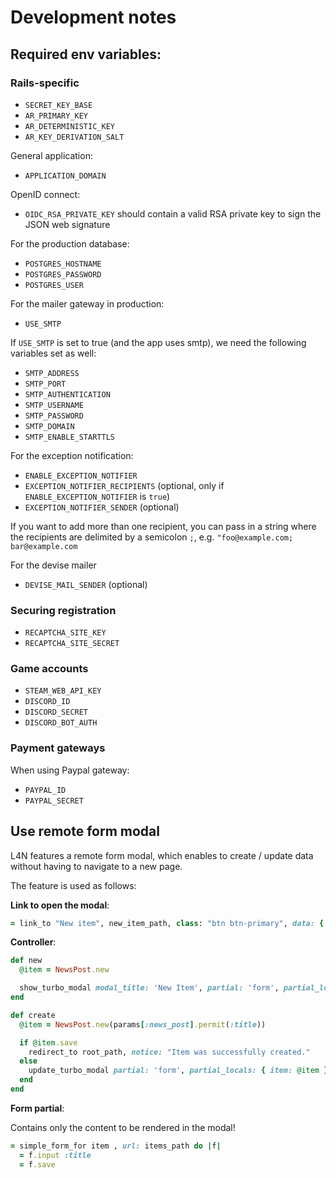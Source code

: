 # Development notes

## Required env variables:

### Rails-specific

* `SECRET_KEY_BASE`
* `AR_PRIMARY_KEY`
* `AR_DETERMINISTIC_KEY`
* `AR_KEY_DERIVATION_SALT`

General application:

* `APPLICATION_DOMAIN`

OpenID connect:

* `OIDC_RSA_PRIVATE_KEY` should contain a valid RSA private key to sign the JSON web signature

For the production database:

* `POSTGRES_HOSTNAME`
* `POSTGRES_PASSWORD`
* `POSTGRES_USER`

For the mailer gateway in production:

* `USE_SMTP`

If `USE_SMTP` is set to true (and the app uses smtp), we need the following
variables set as well:

* `SMTP_ADDRESS`
* `SMTP_PORT`
* `SMTP_AUTHENTICATION`
* `SMTP_USERNAME`
* `SMTP_PASSWORD`
* `SMTP_DOMAIN`
* `SMTP_ENABLE_STARTTLS`

For the exception notification:

* `ENABLE_EXCEPTION_NOTIFIER`
* `EXCEPTION_NOTIFIER_RECIPIENTS` (optional, only if `ENABLE_EXCEPTION_NOTIFIER` is `true`)
* `EXCEPTION_NOTIFIER_SENDER` (optional)

If you want to add more than one recipient, you can pass in a string where the recipients
are delimited by a semicolon `;`, e.g. `"foo@example.com; bar@example.com`

For the devise mailer

* `DEVISE_MAIL_SENDER` (optional)

### Securing registration

* `RECAPTCHA_SITE_KEY`
* `RECAPTCHA_SITE_SECRET`

### Game accounts

* `STEAM_WEB_API_KEY`
* `DISCORD_ID`
* `DISCORD_SECRET`
* `DISCORD_BOT_AUTH`

### Payment gateways

When using Paypal gateway:

* `PAYPAL_ID`
* `PAYPAL_SECRET`


## Use remote form modal

L4N features a remote form modal, which enables to create / update data without having to navigate to a new page.

The feature is used as follows:

**Link to open the modal**:

```ruby
= link_to "New item", new_item_path, class: "btn btn-primary", data: { turbo_frame: "remote_modal" }
```

**Controller**:

```ruby
def new
  @item = NewsPost.new

  show_turbo_modal modal_title: 'New Item', partial: 'form', partial_locals: { item: @item }
end

def create
  @item = NewsPost.new(params[:news_post].permit(:title))

  if @item.save
    redirect_to root_path, notice: "Item was successfully created."
  else
    update_turbo_modal partial: 'form', partial_locals: { item: @item }
  end
end
```

**Form partial**:

Contains only the content to be rendered in the modal!

```ruby
= simple_form_for item , url: items_path do |f|
  = f.input :title
  = f.save
```